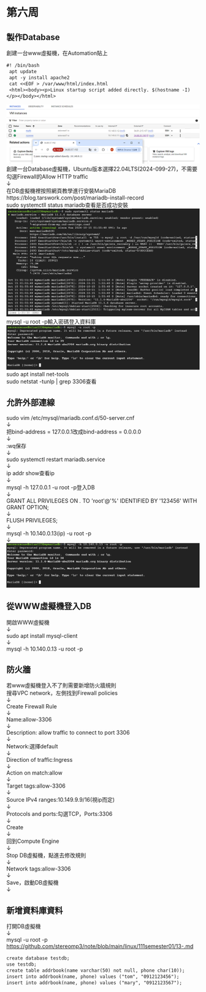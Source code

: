 # 第六周
## 製作Database
創建一台www虛擬機，在Automation貼上

````
#! /bin/bash
 apt update
 apt -y install apache2
 cat <<EOF > /var/www/html/index.html
 <html><body><p>Linux startup script added directly. $(hostname -I) </p></body></html>
````
<img src="../pic/1015.png">
創建一台Database虛擬機，Ubuntu版本選擇22.04LTS(2024-099-27)，不需要勾選Firewall的Allow HTTP traffic<br>↓<br>
在DB虛擬機裡按照網頁教學進行安裝MariaDB<br>
https://blog.tarswork.com/post/mariadb-install-record<br>
sudo systemctll status mariadb查看是否成功安裝
<img src="../pic/1015-1.png">
mysql -u root -p輸入密碼登入資料庫
<img src="../pic/1015-2.png">
sudo apt install net-tools<br>
sudo netstat -tunlp | grep 3306查看<br>

## 允許外部連線
sudo vim /etc/mysql/mariadb.conf.d/50-server.cnf<br>↓<br>
把bind-address = 127.0.0.1改成bind-address = 0.0.0.0<br>↓<br>
:wq保存<br>↓<br>
sudo systemctl restart mariadb.service<br>↓<br>
ip addr show查看ip<br>↓<br>
mysql -h 127.0.0.1 -u root -p登入DB<br>↓<br>
GRANT ALL PRIVILEGES ON *.* TO 'root'@'%' IDENTIFIED BY '123456' WITH GRANT OPTION;<br>↓<br>
FLUSH PRIVILEGES;<br>↓<br>
mysql -h 10.140.0.13(ip) -u root -p<br>↓<br>
<img src="../pic/1015-3.png">
## 從WWW虛擬機登入DB
開啟WWW虛擬機<br>↓<br>
sudo apt install mysql-client<br>↓<br>
mysql -h 10.140.0.13 -u root -p
## 防火牆
若www虛擬機登入不了則需要新增防火牆規則<br>
搜尋VPC network，左側找到Firewall policies<br>↓<br>
Create Firewall Rule<br>↓<br>
Name:allow-3306<br>↓<br>
Description: allow traffic to connect to port 3306<br>↓<br>
Network:選擇default<br>↓<br>
Direction of traffic:Ingress<br>↓<br>
Action on match:allow<br>↓<br>
Target tags:allow-3306<br>↓<br>
Source IPv4 ranges:10.149.9.9/16(視ip而定)<br>↓<br>
Protocols and ports:勾選TCP，Ports:3306<br>↓<br>
Create<br>↓<br>
回到Compute Engine<br>↓<br>
Stop DB虛擬機，點進去修改規則<br>↓<br>
Network tags:allow-3306<br>↓<br>
Save，啟動DB虛擬機<br>↓<br>
## 新增資料庫資料
打開DB虛擬機<br>↓<br>
mysql -u root -p<br>
https://github.com/stereomp3/note/blob/main/linux/111semester01/13-.md<br>
````
create database testdb;  
use testdb; 
create table addrbook(name varchar(50) not null, phone char(10));
insert into addrbook(name, phone) values ("tom", "0912123456");
insert into addrbook(name, phone) values ("mary", "0912123567");
````
